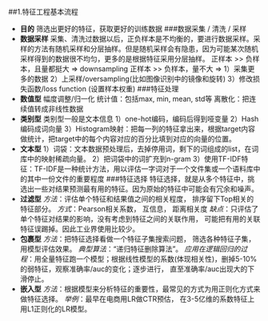 ##1.特征工程基本流程
- **目的**
筛选出更好的特征，获取更好的训练数据
###数据采集 / 清洗 / 采样
- **数据采样**
采集、清洗过数据以后，正负样本是不均衡的，要进行数据采样。采样的方法有随机采样和分层抽样。但是随机采样会有隐患，因为可能某次随机采样得到的数据很不均匀，更多的是根据特征采用分层抽样。
正样本 >> 负样本，且量都挺大 => downsampling
正样本 >> 负样本，量不大 => 
1）采集更多的数据
2）上采样/oversampling(比如图像识别中的镜像和旋转) 
3）修改损失函数/loss function (设置样本权重)
###特征处理
- **数值型**
幅度调整/归一化
统计值：包括max, min, mean, std等
离散化：把连续值转成非线性数据
- **类别型**
类别型一般是文本信息
1）one-hot编码，编码后得到哑变量
2）Hash编码成词向量
3）Histogram映射：把每一列的特征拿出来，根据target内容做统计，把target中的每个内容对应的百分比填到对应的向量的位置。
- **文本型**
1）词袋：文本数据预处理后，去掉停用词，剩下的词组成的list，在词库中的映射稀疏向量。
2）把词袋中的词扩充到n-gram
3）使用TF-IDF特征：TF-IDF是一种统计方法，用以评估一字词对于一个文件集或一个语料库中的其中一份文件的重要程度
###特征选择
特征选择，就是从多个特征中，挑选出一些对结果预测最有用的特征。因为原始的特征中可能会有冗余和噪声。
- **过滤型**
*方法*：评估单个特征和结果值之间的相关程度， 排序留下Top相关的特征部分。 
*方式*：Pearson相关系数， 互信息， 距离相关度
*缺点*：只评估了单个特征对结果的影响，没有考虑到特征之间的关联作用， 可能把有用的关联特征误踢掉。因此工业界使用比较少。 
- **包裹型**
*方法*：把特征选择看做一个特征子集搜索问题， 筛选各种特征子集， 用模型评估效果。 
*典型算法*：“递归特征删除算法”。 
*应用在逻辑回归的过程*：用全量特征跑一个模型；根据线性模型的系数(体现相关性)，删掉5-10%的弱特征，观察准确率/auc的变化；逐步进行， 直至准确率/auc出现大的下滑停止。 
- **嵌入型**
*方法*：根据模型来分析特征的重要性，最常见的方式为用正则化方式来做特征选择。
*举例*：最早在电商用LR做CTR预估， 在3-5亿维的系数特征上用L1正则化的LR模型。